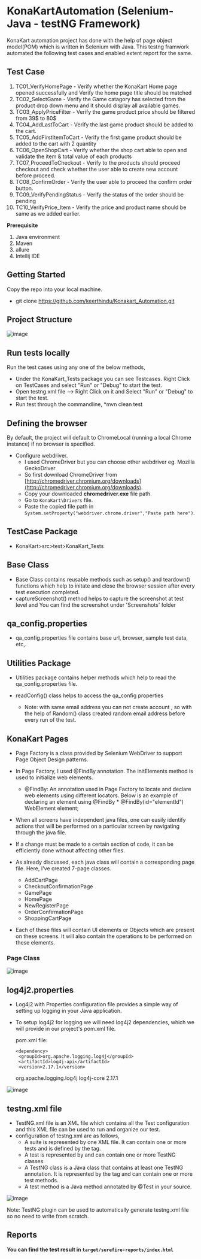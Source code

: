# KonaKartAutomation (Selenium- Java - testNG Framework) #

KonaKart automation project has done with the help of page object model(POM) which is written in Selenium with Java. This testng framwork automated the following test cases and enabled extent report for the same.

## Test Case ##
1. TC01_VerifyHomePage - Verify whether the KonaKart Home page opened successfully and Verify the home page title should be matched
2. TC02_SelectGame - Verify the Game catagory has selected from the product drop down menu and it should display all available games.
3. TC03_ApplyPriceFilter - Verify the game product price should be filtered from 39$ to 80$
4. TC04_AddLastToCart - Verify the last game product should be added to the cart.
5. TC05_AddFirstItemToCart - Verify the first game product should be added to the cart with 2 quantity
6. TC06_OpenShopCart - Verify whether the shop cart able to open and validate the item & total value of each products
7. TC07_ProceedToCheckout - Verify to the products should proceed checkout and check whether the user able to create new account before proceed.
8. TC08_ConfirmOrder - Verify the user able to proceed the confirm order button.
9. TC09_VerifyPendingStatus - Verify the status of the order should be pending
10. TC10_VerifyPrice_Item - Verify the price and product name should be same as we added earlier.


**Prerequisite**
1. Java environment 
2. Maven 
3. allure
4. Intellij IDE

## Getting Started ##
Copy the repo into your local machine.
  * git clone https://github.com/keerthindu/Konakart_Automation.git
 
 ## Project Structure ##
 
 ![image](https://user-images.githubusercontent.com/85629580/147827112-9d4021d9-9e22-4ee8-83b1-ef258ffb66ea.png)


## Run tests locally ##

 Run the test cases using any one of the below methods,

  * Under the KonaKart_Tests package you can see Testcases. Right Click on TestCases and select "Run" or "Debug" to start the test.
  * Open testng.xml file --> Right Click on it and Select "Run" or "Debug" to start the test.
  * Run test through the commandline,
      *mvn clean test
      
## Defining the browser ##

By default, the project will default to ChromeLocal (running a local Chrome instance) if no browser is specified.
 
 - Configure webdriver.
    - I used ChromeDriver but you can choose other webdriver eg. Mozilla GeckoDriver 
    - So first download ChromeDriver from [http://chromedriver.chromium.org/downloads](http://chromedriver.chromium.org/downloads).
    - Copy your downloaded **chromedriver.exe** file path.
    - Go to `KonaKart\Drivers` file.
    - Paste the copied file path in `System.setProperty("webdriver.chrome.driver","Paste path here")`.

## TestCase Package ##

 * KonaKart>src>test>KonaKart_Tests
 
 ## Base Class ##
 
* Base Class contains reusable methods such as setup() and teardown() functions which help to initate and close the browser session after every test execution completed.
* captureScreenshot() method helps to capture the screenshot at test level and You can find the screenshot under 'Screenshots' folder
 
 ## qa_config.properties ##
 
 * qa_config.properties file contains base url, browser, sample test data, etc,.
 
 
 ## Utilities Package ##
 
  * Utilities package contains helper methods which help to read the qa_config.properties file.
  * readConfig() class helps to access the qa_config properties
 
    - Note: with same email address you can not create account , so with the help of Random() class created random email address before every run of the test. 
 
 ## KonaKart Pages ##
   
 * Page Factory is a class provided by Selenium WebDriver to support Page Object Design patterns. 
 * In Page Factory, I used @FindBy annotation. The initElements method is used to initialize web elements.

    * @FindBy: An annotation used in Page Factory to locate and declare web elements using different locators. Below is an example of declaring an element using @FindBy
          * @FindBy(id="elementId") WebElement element;
    
 * When all screens have independent java files, one can easily identify actions that will be performed on a particular screen by navigating through the java file.
 * If a change must be made to a certain section of code, it can be efficiently done without affecting other files.
 
 * As already discussed, each java class will contain a corresponding page file. Here, I've created 7-page classes.
      * AddCartPage
      * CheckoutConfirmationPage
      * GamePage
      * HomePage
      * NewRegisterPage
      * OrderConfirmationPage
      * ShoppingCartPage

* Each of these files will contain UI elements or Objects which are present on these screens. It will also contain the operations to be performed on these elements.

 ### Page Class ###
 ![image](https://user-images.githubusercontent.com/85629580/147827900-e94040ae-9314-46f5-96bf-e4c3f1cc92cc.png)

 ## log4j2.properties ##
 
 * Log4j2 with Properties configuration file provides a simple way of setting up logging in your Java application.
 * To setup log4j2 for logging we will need log4j2 dependencies, which we will provide in our project's pom.xml file. 
 
     pom.xml file:
 
       <dependency>
        <groupId>org.apache.logging.log4j</groupId>
        <artifactId>log4j-api</artifactId>
        <version>2.17.1</version>
    </dependency>
    <dependency>
        <groupId>org.apache.logging.log4j</groupId>
        <artifactId>log4j-core</artifactId>
        <version>2.17.1</version>
    </dependency>
    
 ![image](https://user-images.githubusercontent.com/85629580/147827503-e717732b-60e7-4191-be64-e2a3dd5ae7d4.png)

 ## testng.xml file ##
 
 * TestNG.xml file is an XML file which contains all the Test configuration and this XML file can be used to run and organize our test.
 * configuration of testng.xml are as follows,
     * A suite is represented by one XML file. It can contain one or more tests and is defined by the <suite> tag.
     * A test is represented by <test> and can contain one or more TestNG classes.
     * A TestNG class is a Java class that contains at least one TestNG annotation. It is represented by the <class> tag and can contain one or more test methods.
     * A test method is a Java method annotated by @Test in your source.
 
 ![image](https://user-images.githubusercontent.com/85629580/147827825-7224503d-413c-4331-ab12-a21ba5c4f1a6.png)

 
Note: TestNG plugin can be used to automatically generate testng.xml file so no need to write from scratch.
 
 ## Reports ##
 **You can find the test result in `target/surefire-reports/index.html`**

